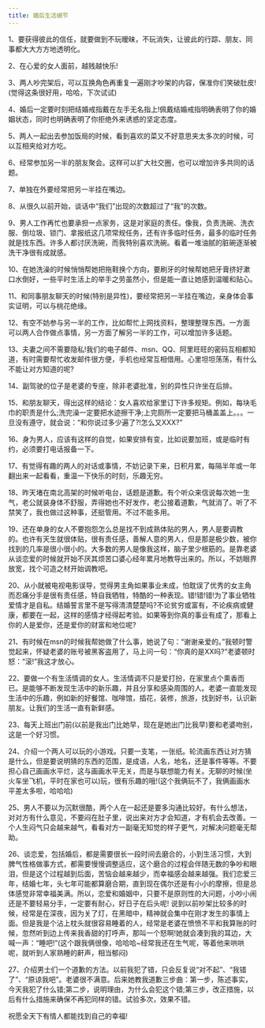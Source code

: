 ```yaml
---
title: 婚后生活细节
---
```

1、要获得彼此的信任，就要做到不玩暧昧，不玩消失，让彼此的行踪、朋友、同事都大大方方地透明化。

2、在心爱的女人面前，越贱越快乐!

3、两人吵完架后，可以互换角色再重复一遍刚才吵架的内容，保准你们笑破肚皮!(觉得这条很好用，哈哈，下次试试)

4、婚后一定要时刻把结婚戒指戴在左手无名指上!佩戴结婚戒指明确表明了你的婚姻状态，同时也明确表明了你拒绝外来诱惑的坚定态度。

5、两人一起出去参加饭局的时候，看到喜欢的菜又不好意思夹太多次的时候，可以互相夹给对方吃。

6、经常参加另一半的朋友聚会。这样可以扩大社交圈，也可以增加许多共同的话题。

7、单独在外要经常把另一半挂在嘴边。

8、从很久以前开始，谈话中“我们”出现的次数超过了“我”的次数。

9、男人工作再忙也要承担一点家务，这是对家庭的责任。像我，负责洗碗、洗衣服、倒垃圾、锁门、拿报纸这几项常规任务，还有许多临时任务，最多的临时任务就是找东西。许多人都讨厌洗碗，而我特别喜欢洗碗。看着一堆油腻的脏碗逐渐被洗干净很有成就感。

10、在她洗澡的时候悄悄帮她把拖鞋换个方向，要刷牙的时候帮她把牙膏挤好漱口水倒好，一些平时生活上的举手之劳虽然小，但是能一直让她感到温暖和贴心。

11、和同事朋友聊天的时候(特别是异性)，要经常把另一半挂在嘴边，亲身体会事实证明，可以与桃花绝缘。

12、有空不妨参与另一半的工作，比如帮忙上网找资料，整理整理东西。一方面可以两人合作做点事情，另一方面了解另一半的工作，可以增加许多话题。

13、夫妻之间不需要隐私!我们的电子邮件、msn、QQ、阿里旺旺的密码互相都知道，有时需要帮忙收发邮件很方便，手机也经常互相借用。心里坦坦荡荡，有什么不能让对方知道的呢?

14、副驾驶的位子是老婆的专座，除非老婆批准，别的异性只许坐在后排。

15、和朋友聊天，得出这样的结论：女人喜欢给家里订下许多规矩。例如，每块毛巾的职责是什么;洗完澡一定要把水迹擦干净;上完厕所一定要把马桶盖盖上。。。一旦没有遵守，就会说：“和你说过多少遍了?!怎么又XXX?”

16、身为男人，应该有这样的自觉，如果安排有变，比如说要加班，或是临时有约，必须要打电话报备一下。

17、有觉得有趣的两人的对话或事情，不妨记录下来，日积月累，每隔半年或一年翻出来一起看看，重温一下快乐的时刻，乐趣无穷。

18、昨天堵在南北高架的时候听电台，话题是道歉。有个听众来信说每次她一生气，老公就装身体不舒服，弄得她也不好发作，老公接着道歉，气就消了。听了不禁笑了，我也做过这种事，还挺管用。不过不能多用。

19、还在单身的女人不要抱怨怎么总是找不到成熟体贴的男人，男人是要调教的。也许有天生就很体贴，很有责任感，善解人意的男人，但是那是极少数，被你找到的几率是很小很小的。大多数的男人是像我这样，脑子里少根筋的。是靠老婆从谈恋爱的时候就开始不厌其烦苦口婆心经年累月地教导出来的。所以，不妨眼界放宽，找个可造之材开始调教吧。

20、从小就被电视电影误导，觉得男主角如果事业未成，怕耽误了优秀的女主角而忍痛分手是很有责任感，特自我牺牲，特酷的一种表现。错!错!错!为了事业牺牲爱情才是自私。结婚誓言里不是写得清清楚楚吗?不论贫穷或富有，不论疾病或健康，都要在一起，这样的感情才经得起考验。如果等到你真的事业有成了，那看上你的人是爱你，还是爱你的财富和地位呢?

21、有时候在msn的时候我帮她做了什么事，她说了句：“谢谢亲爱的。”我顿时警觉起来，怀疑老婆的账号被黑客盗用了，马上问一句：“你真的是XX吗?”老婆顿时怒：“滚!”我这才放心。

22、要做一个有生活情调的女人。生活情调不只是爱打扮，在家里点个熏香而已。是能够不断发现生活中的新乐趣，并且分享和感染周围的人。老婆一直能发现生活中的乐趣，例如新的好餐馆、咖啡馆，插花，装修，旅游，找到好书，认识新朋友。让我们的生活一直有新鲜感。

23、每天上班出门前(以前是我出门比她早，现在是她出门比我早)要和老婆吻别，这是一个好习惯。

24、介绍一个两人可以玩的小游戏。只要一支笔，一张纸。轮流画东西让对方猜是什么，但是要说明猜的东西的范围，是成语，人名，地名，还是事件等等。不要担心自己画画水平烂，这与画画水平无关，而是与联想能力有关。无聊的时候(坐火车坐飞机，平时在家也可以)玩，很有乐趣的哦!(这个我俩玩不了，我俩画画水平差太多啦，哈哈哈)

25、男人不要以为沉默很酷，两个人在一起还是要多沟通比较好。有什么想法，对对方有什么意见，不要闷在肚子里，说出来对方才会知道，才有机会去改善。一个人生闷气只会越来越气，看看对方一副毫无知觉的样子更气，对解决问题毫无帮助。

26、谈恋爱，包括婚后，都是需要很长一段时间去磨合的，小到生活习惯，大到脾气性格做事方式，都需要慢慢调整适应，这个磨合的过程会伴随无数的争吵和眼泪，但是这个过程越到后面，苦恼会越来越少，而幸福感会越来越强。我们恋爱三年，结婚七年，头七年可能都算磨合期，直到现在偶尔还是有小小的摩擦，但是总体感觉非常幸福美满。所以，恋爱和婚姻中，只要不是原则性的大问题，小吵小闹还是不要轻易分手，一定要有耐心，好日子在后头呢! 说到以前吵架比较多的时候，经常是在深夜，因为关了灯，在黑暗中，精神就会集中在刚才发生的事情上面。但是我是个沾上枕头就很容易睡着的人，经常是老婆在愤愤不平和我算账的时候，忽然听到边上传来我香甜的打呼声，那叫一个怒啊!她就会凑到我的耳边，大喊一声：“睡吧!”(这个跟我俩很像，哈哈哈~经常我还在生气呢，等着他来哄哄呢，就听到人家熟睡的鼾声，相当郁闷)

27、介绍男士们一个道歉的方法。以前我犯了错，只会反复说“对不起”、“我错了”、“原谅我吧”。老婆很不满意。后来她教我道歉三步曲：第一步，陈述事实，今天我犯了什么错;第二步，说明理由，为什么会犯这个错;第三步，改正措施，以后有什么措施来确保不再犯同样的错。试验多次，效果不错。

祝愿全天下有情人都能找到自己的幸福!